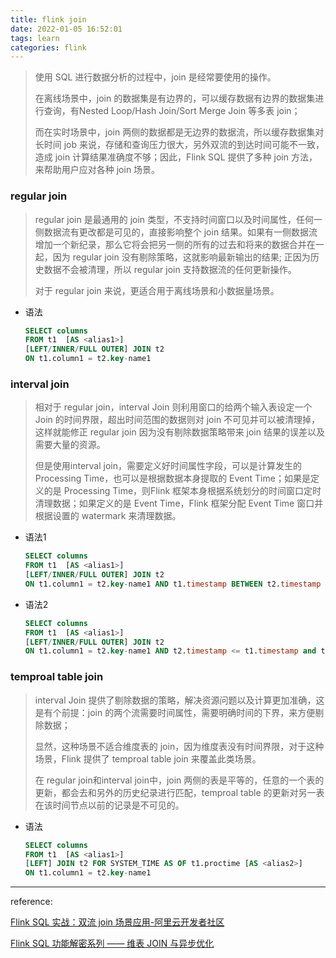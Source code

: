 ```yaml
---
title: flink join
date: 2022-01-05 16:52:01
tags: learn
categories: flink
---
```


> 使用 SQL 进行数据分析的过程中，join 是经常要使用的操作。
> 
> 在离线场景中，join 的数据集是有边界的，可以缓存数据有边界的数据集进行查询，有Nested Loop/Hash Join/Sort Merge Join 等多表 join；
> 
> 而在实时场景中，join 两侧的数据都是无边界的数据流，所以缓存数据集对长时间 job 来说，存储和查询压力很大，另外双流的到达时间可能不一致，造成 join 计算结果准确度不够；因此，Flink SQL 提供了多种 join 方法，来帮助用户应对各种 join 场景。

### regular join

> regular join 是最通用的 join 类型，不支持时间窗口以及时间属性，任何一侧数据流有更改都是可见的，直接影响整个 join 结果。如果有一侧数据流增加一个新纪录，那么它将会把另一侧的所有的过去和将来的数据合并在一起，因为 regular join 没有剔除策略，这就影响最新输出的结果; 正因为历史数据不会被清理，所以 regular join 支持数据流的任何更新操作。
> 
> 对于 regular join 来说，更适合用于离线场景和小数据量场景。

- 语法
  
  ```sql
  SELECT columns
  FROM t1  [AS <alias1>]
  [LEFT/INNER/FULL OUTER] JOIN t2
  ON t1.column1 = t2.key-name1
  ```

### interval join

> 相对于 regular join，interval Join 则利用窗口的给两个输入表设定一个 Join 的时间界限，超出时间范围的数据则对 join 不可见并可以被清理掉，这样就能修正 regular join 因为没有剔除数据策略带来 join 结果的误差以及需要大量的资源。
> 
> 但是使用interval join，需要定义好时间属性字段，可以是计算发生的 Processing Time，也可以是根据数据本身提取的 Event Time；如果是定义的是 Processing Time，则Flink 框架本身根据系统划分的时间窗口定时清理数据；如果定义的是 Event Time，Flink 框架分配 Event Time 窗口并根据设置的 watermark 来清理数据。

- 语法1
  
  ```sql
  SELECT columns
  FROM t1  [AS <alias1>]
  [LEFT/INNER/FULL OUTER] JOIN t2
  ON t1.column1 = t2.key-name1 AND t1.timestamp BETWEEN t2.timestamp  AND  BETWEEN t2.timestamp + + INTERVAL '10' MINUTE;
  ```

- 语法2
  
  ```sql
  SELECT columns
  FROM t1  [AS <alias1>]
  [LEFT/INNER/FULL OUTER] JOIN t2
  ON t1.column1 = t2.key-name1 AND t2.timestamp <= t1.timestamp and t1.timestamp <=  t2.timestamp + + INTERVAL ’10' MINUTE ;
  ```

### temproal table join

> interval Join 提供了剔除数据的策略，解决资源问题以及计算更加准确，这是有个前提：join 的两个流需要时间属性，需要明确时间的下界，来方便剔除数据；
> 
> 显然，这种场景不适合维度表的 join，因为维度表没有时间界限，对于这种场景，Flink 提供了 temproal table join 来覆盖此类场景。
> 
> 在 regular join和interval join中，join 两侧的表是平等的，任意的一个表的更新，都会去和另外的历史纪录进行匹配，temproal table 的更新对另一表在该时间节点以前的记录是不可见的。

- 语法
  
  ```sql
  SELECT columns
  FROM t1  [AS <alias1>]
  [LEFT] JOIN t2 FOR SYSTEM_TIME AS OF t1.proctime [AS <alias2>]
  ON t1.column1 = t2.key-name1
  ```

---

reference:

[Flink SQL 实战：双流 join 场景应用-阿里云开发者社区](https://developer.aliyun.com/article/780048?accounttraceid=dd5fdbf3eed04f6185ed6461d8a33012zihq)

[Flink SQL 功能解密系列 —— 维表 JOIN 与异步优化](https://www.liangzl.com/get-article-detail-114889.html)
